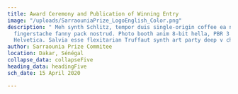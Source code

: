 ```yaml
---
title: Award Ceremony and Publication of Winning Entry
image: "/uploads/SarraouniaPrize_LogoEnglish_Color.png"
description: " Meh synth Schlitz, tempor duis single-origin coffee ea next level ethnic
  fingerstache fanny pack nostrud. Photo booth anim 8-bit hella, PBR 3 wolf moon beard
  Helvetica. Salvia esse flexitarian Truffaut synth art party deep v chillwave."
author: Sarraounia Prize Commitee
location: Dakar, Sénégal
collapse_data: collapseFive
heading_data: headingFive
sch_date: 15 April 2020

---
```

